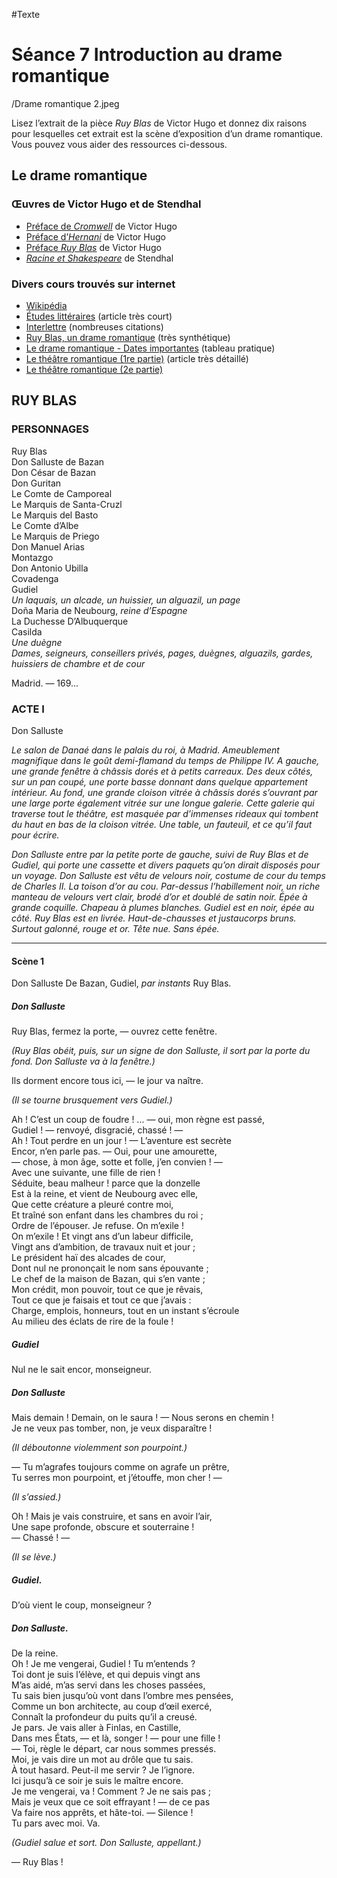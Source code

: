 #Texte

# Séance 7 Introduction au drame romantique

/Drame romantique 2.jpeg

Lisez l’extrait de la pièce *Ruy Blas* de Victor Hugo et donnez dix raisons pour lesquelles cet extrait est la scène d’exposition d’un drame romantique. Vous pouvez vous aider des ressources ci-dessous.

## Le drame romantique
### Œuvres de Victor Hugo et de Stendhal
- [Préface de *Cromwell*](https://fr.wikisource.org/wiki/Cromwell_-_Pr%C3%A9face) de Victor Hugo
- [Préface d’*Hernani*](https://fr.wikisource.org/wiki/Hernani_1889/Pr%C3%A9face) de Victor Hugo
- [Préface *Ruy Blas*](https://fr.wikisource.org/wiki/Ruy_Blas) de Victor Hugo
- [*Racine et Shakespeare*](https://gallica.bnf.fr/essentiels/stendhal/racine-shakespeare) de Stendhal

### Divers cours trouvés sur internet
- [Wikipédia](https://fr.wikipedia.org/wiki/Drame_romantique)
- [Études littéraires](https://www.etudes-litteraires.com/drame-romantique.php) (article très court)
- [Interlettre](https://interlettre.com/bac-de-francais/665-le-drame-romantique-definition-caracteristiques-et-auteurs) (nombreuses citations)
- [Ruy Blas, un drame romantique](http://michel.parpere.pagesperso-orange.fr/Auteurs/Hugo_Ruy_Blas/docs/Ruy%20Blas,%20drame%20%20romantique.pdf) (très synthétique)
- [Le drame romantique - Dates importantes](https://www.lettresvolees.fr/musset/documents/Drame_dates.pdf) (tableau pratique)
- [Le théâtre romantique (1re partie)](http://www.altersexualite.com/spip.php?article733) (article très détaillé)
- [Le théâtre romantique (2e partie)](http://www.altersexualite.com/spip.php?article734)

## RUY BLAS
### PERSONNAGES

Ruy Blas<br />
Don Salluste de Bazan<br />
Don César de Bazan<br />
Don Guritan<br />
Le Comte de Camporeal<br />
Le Marquis de Santa-Cruzl<br />
Le Marquis del Basto<br />
Le Comte d’Albe<br />
Le Marquis de Priego<br />
Don Manuel Arias<br />
Montazgo<br />
Don Antonio Ubilla<br />
Covadenga<br />
Gudiel<br />
*Un laquais, un alcade, un huissier, un alguazil, un page*<br />
Doña Maria de Neubourg, *reine d’Espagne*<br />
La Duchesse D’Albuquerque<br />
Casilda<br />
*Une duègne*<br />
*Dames, seigneurs, conseillers privés, pages, duègnes, alguazils, gardes, huissiers de chambre et de cour*<br />

Madrid. — 169…<br />

### ACTE I
Don Salluste

*Le salon de Danaé dans le palais du roi, à Madrid. Ameublement magnifique dans le goût demi-flamand du temps de Philippe IV. A gauche, une grande fenêtre à châssis dorés et à petits carreaux. Des deux côtés, sur un pan coupé, une porte basse donnant dans quelque appartement intérieur. Au fond, une grande cloison vitrée à châssis dorés s’ouvrant par une large porte également vitrée sur une longue galerie. Cette galerie qui traverse tout le théâtre, est masquée par d’immenses rideaux qui tombent du haut en bas de la cloison vitrée. Une table, un fauteuil, et ce qu’il faut pour écrire.*

*Don Salluste entre par la petite porte de gauche, suivi de Ruy Blas et de Gudiel, qui porte une cassette et divers paquets qu’on dirait disposés pour un voyage. Don Salluste est vêtu de velours noir, costume de cour du temps de Charles II. La toison d’or au cou. Par-dessus l’habillement noir, un riche manteau de velours vert clair, brodé d’or et doublé de satin noir. Épée à grande coquille. Chapeau à plumes blanches. Gudiel est en noir, épée au côté. Ruy Blas est en livrée. Haut-de-chausses et justaucorps bruns. Surtout galonné, rouge et or. Tête nue. Sans épée.*

________

#### Scène 1
Don Salluste De Bazan, Gudiel, *par instants* Ruy Blas.<br />

##### Don Salluste

Ruy Blas, fermez la porte, — ouvrez cette fenêtre.<br />

*(Ruy Blas obéit, puis, sur un signe de don Salluste, il sort par la porte du fond. Don Salluste va à la fenêtre.)*<br />

Ils dorment encore tous ici, — le jour va naître.<br />

*(Il se tourne brusquement vers Gudiel.)*<br />

Ah ! C’est un coup de foudre ! ... — oui, mon règne est passé,<br />
Gudiel ! — renvoyé, disgracié, chassé ! —<br />
Ah ! Tout perdre en un jour ! — L’aventure est secrète<br />
Encor, n’en parle pas. — Oui, pour une amourette,<br />
— chose, à mon âge, sotte et folle, j’en convien ! —<br />
Avec une suivante, une fille de rien !<br />
Séduite, beau malheur ! parce que la donzelle<br />
Est à la reine, et vient de Neubourg avec elle,<br />
Que cette créature a pleuré contre moi,<br />
Et traîné son enfant dans les chambres du roi ;<br />
Ordre de l’épouser. Je refuse. On m’exile !<br />
On m’exile ! Et vingt ans d’un labeur difficile,<br />
Vingt ans d’ambition, de travaux nuit et jour ;<br />
Le président haï des alcades de cour,<br />
Dont nul ne prononçait le nom sans épouvante ;<br />
Le chef de la maison de Bazan, qui s’en vante ;<br />
Mon crédit, mon pouvoir, tout ce que je rêvais,<br />
Tout ce que je faisais et tout ce que j’avais :<br />
Charge, emplois, honneurs, tout en un instant s’écroule<br />
Au milieu des éclats de rire de la foule !<br />

##### Gudiel

Nul ne le sait encor, monseigneur.<br />

##### Don Salluste
Mais demain !
Demain, on le saura ! — Nous serons en chemin !<br />
Je ne veux pas tomber, non, je veux disparaître !<br />

*(Il déboutonne violemment son pourpoint.)*<br />

— Tu m’agrafes toujours comme on agrafe un prêtre,<br />
Tu serres mon pourpoint, et j’étouffe, mon cher ! —<br />

*(Il s’assied.)*<br />

Oh ! Mais je vais construire, et sans en avoir l’air,<br />
Une sape profonde, obscure et souterraine !<br />
— Chassé ! —<br />

*(Il se lève.)*<br />

##### Gudiel.

D’où vient le coup, monseigneur ?<br />

##### Don Salluste.

De la reine.<br />
Oh ! Je me vengerai, Gudiel ! Tu m’entends ?<br />
Toi dont je suis l’élève, et qui depuis vingt ans<br />
M’as aidé, m’as servi dans les choses passées,<br />
Tu sais bien jusqu’où vont dans l’ombre mes pensées,<br />
Comme un bon architecte, au coup d’œil exercé,<br />
Connaît la profondeur du puits qu’il a creusé.<br />
Je pars. Je vais aller à Finlas, en Castille,<br />
Dans mes États, — et là, songer ! — pour une fille !<br />
— Toi, règle le départ, car nous sommes pressés.<br />
Moi, je vais dire un mot au drôle que tu sais.<br />
À tout hasard. Peut-il me servir ? Je l’ignore.<br />
Ici jusqu’à ce soir je suis le maître encore.<br />
Je me vengerai, va ! Comment ? Je ne sais pas ;<br />
Mais je veux que ce soit effrayant ! — de ce pas<br />
Va faire nos apprêts, et hâte-toi. — Silence !<br />
Tu pars avec moi. Va.<br />

*(Gudiel salue et sort. Don Salluste, appellant.)*<br />

— Ruy Blas !<br />